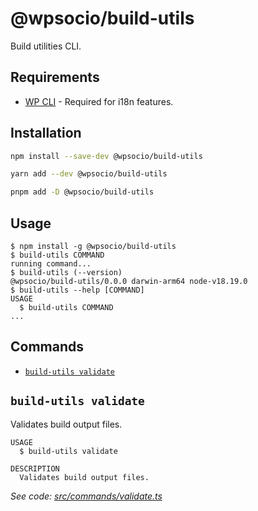 # @wpsocio/build-utils

Build utilities CLI.

## Requirements

- [WP CLI](https://wp-cli.org/) - Required for i18n features.

## Installation

```sh
npm install --save-dev @wpsocio/build-utils
```

```sh
yarn add --dev @wpsocio/build-utils
```

```sh
pnpm add -D @wpsocio/build-utils
```

## Usage

<!-- usage -->
```sh-session
$ npm install -g @wpsocio/build-utils
$ build-utils COMMAND
running command...
$ build-utils (--version)
@wpsocio/build-utils/0.0.0 darwin-arm64 node-v18.19.0
$ build-utils --help [COMMAND]
USAGE
  $ build-utils COMMAND
...
```
<!-- usagestop -->

## Commands

<!-- commands -->
* [`build-utils validate`](#build-utils-validate)

## `build-utils validate`

Validates build output files.

```
USAGE
  $ build-utils validate

DESCRIPTION
  Validates build output files.
```

_See code: [src/commands/validate.ts](https://github.com/wpsocio/wp-projects/blob/@wpsocio/build-utils@0.0.0/tools/build-utils/src/commands/validate.ts)_
<!-- commandsstop -->
